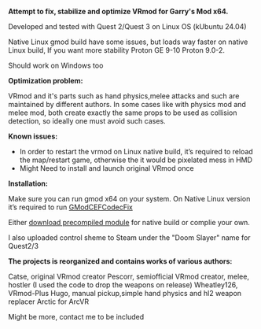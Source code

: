 **Attempt to fix, stabilize and optimize VRmod for Garry's Mod x64.**

Developed and tested with Quest 2/Quest 3 on Linux OS (kUbuntu 24.04)

Native Linux gmod build have some issues, but loads way faster on native Linux build, If you want more stability Proton GE 9-10 Proton 9.0-2. 

Should work on Windows too

**Optimization problem:**

VRmod and it's parts such as hand physics,melee attacks and such are maintained by different authors. In some cases like with physics mod and melee mod, both create exactly the same props to be used as collision detection, so ideally one must avoid such cases.

**Known issues:**

* In order to restart the vrmod on Linux native build, it’s required to reload the map/restart game, otherwise the it would be pixelated mess in HMD
* Might Need to install and launch original VRmod once

**Installation:**

Make sure you can run gmod x64 on your system. On Native Linux version it’s required to run [GModCEFCodecFix](https://github.com/solsticegamestudios/GModCEFCodecFix)

Either [download precompiled module](https://github.com/catoni0/vrmod-module-master/tree/main/install) for native build or complie your own.

I also uploaded control sheme to Steam under the "Doom Slayer" name for Quest2/3

**The projects is reorganized and contains works of various authors:**

Catse, original VRmod creator
Pescorr, semiofficial VRmod creator, melee, hostler (I used the code to drop the weapons on release)
Wheatley126, VRmod-Plus
Hugo, manual pickup,simple hand physics and hl2 weapon replacer
Arctic for ArcVR

Might be more, contact me to be included
